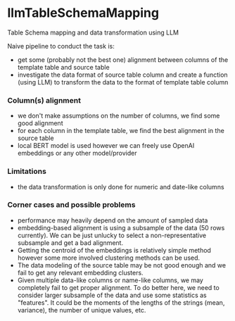 # llmTableSchemaMapping

Table Schema mapping and data transformation using LLM

Naive pipeline to conduct the task is:
- get some (probably not the best one) alignment between columns of the template table and source table
- investigate the data format of source table column and create a function (using LLM) to transform the data to the format of template table column

### Column(s) alignment

- we don't make assumptions on the number of columns, we find some good alignment
- for each column in the template table, we find the best alignment in the source table
- local BERT model is used however we can freely use OpenAI embeddings or any other model/provider

### Limitations

- the data transformation is only done for numeric and date-like columns

### Corner cases and possible problems

- performance may heavily depend on the amount of sampled data 
- embedding-based alignment is using a subsample of the data (50 rows currently).
    We can be just unlucky to select a non-representative subsample and get a bad alignment.
- Getting the centroid of the embeddings is relatively simple method however some more involved clustering methods can be used.
- The data modeling of the source table may be not good enough and we fail to get any relevant embedding clusters.
- Given multiple data-like columns or name-like columns, we may completely fail to get proper alignment.
    To do better here, we need to consider larger subsample of the data and use some statistics as "features".
    It could be the moments of the lengths of the strings (mean, variance), the number of unique values, etc.